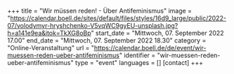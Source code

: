 +++
title = "Wir müssen reden! - Über Antifeminismus"
image = "https://calendar.boell.de/sites/default/files/styles/16d9_large/public/2022-07/volodymyr-hryshchenko-V5vqWC9gyEU-unsplash.jpg?h=a141e9ea&itok=TkXG8oBp"
start_date = "Mittwoch, 07. September 2022 17.00"
end_date = "Mittwoch, 07. September 2022 18.30"
category = "Online-Veranstaltung"
url = "https://calendar.boell.de/de/event/wir-muessen-reden-ueber-antifeminismus"
identifier = "wir-muessen-reden-ueber-antifeminismus"
type = "event"
languages = []
[contact]
+++